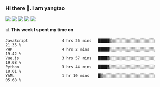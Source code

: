 ### Hi there 👋. I am yangtao 

<!-- **runtu666/runtu666** is a ✨ _special_ ✨ repository because its `README.md` (this file) appears on your GitHub profile. -->

![](https://github-profile-summary-cards.vercel.app/api/cards/profile-details?username=runtu666&theme=github)
![](https://github-profile-summary-cards.vercel.app/api/cards/repos-per-language?username=runtu666&theme=github)
![](https://github-profile-summary-cards.vercel.app/api/cards/most-commit-language?username=runtu666&theme=github)
![](https://github-profile-summary-cards.vercel.app/api/cards/stats?&username=runtu666&theme=github)
![](https://github-profile-summary-cards.vercel.app/api/cards/productive-time?username=runtu666&theme=github)

📊 **This week I spent my time on**
<!--START_SECTION:waka-->

```text
JavaScript               4 hrs 26 mins   █████▒░░░░░░░░░░░░░░░░░░░   21.35 %
PHP                      4 hrs 2 mins    █████░░░░░░░░░░░░░░░░░░░░   19.42 %
Vue.js                   3 hrs 57 mins   ████▓░░░░░░░░░░░░░░░░░░░░   19.08 %
Python                   3 hrs 44 mins   ████▓░░░░░░░░░░░░░░░░░░░░   18.01 %
YAML                     1 hr 10 mins    █▒░░░░░░░░░░░░░░░░░░░░░░░   05.68 %
```

<!--END_SECTION:waka-->


[comment]: <> (Here are some ideas to get you started:)

[comment]: <> (- 🔭 I’m currently working on tal)

[comment]: <> (- 🌱 I’m currently learning devops)

[comment]: <> (- 👯 I’m looking to collaborate on ...)

[comment]: <> (- 🤔 I’m looking for help with ...)

[comment]: <> (- 💬 Ask me about ...)

[comment]: <> (- 📫 How to reach me: ...)

[comment]: <> (- 😄 Pronouns: ...)

[comment]: <> (- ⚡ Fun fact: ...)
